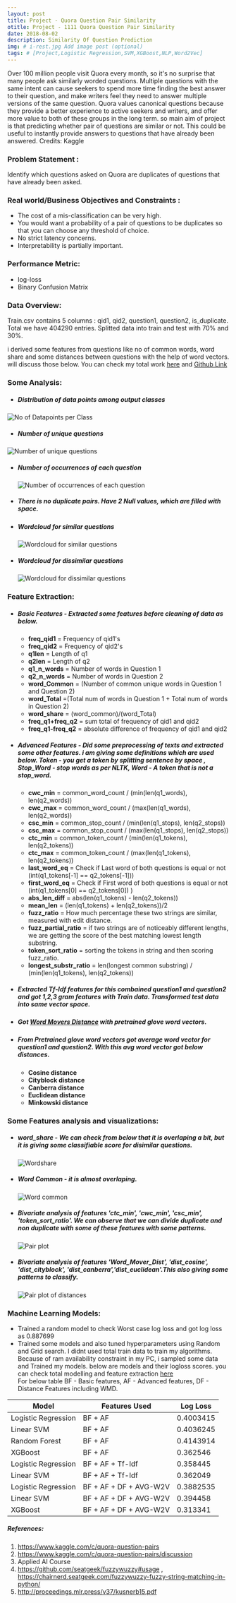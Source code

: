 ```yaml
---
layout: post
title: Project - Quora Question Pair Similarity
otitle: Project - 1111 Quora Question Pair Similarity
date: 2018-08-02
description: Similarity Of Question Prediction
img: # i-rest.jpg Add image post (optional)
tags: # [Project,Logistic Regression,SVM,XGBoost,NLP,Word2Vec]
---
```

Over 100 million people visit Quora every month, so it's no surprise that many people ask similarly worded questions. Multiple questions with the same intent can cause seekers to spend more time finding the best answer to their question, and make writers feel they need to answer multiple versions of the same question. Quora values canonical questions because they provide a better experience to active seekers and writers, and offer more value to both of these groups in the long term.  so main aim of project is that predicting whether pair of questions are similar or not. This could be useful to instantly provide answers to questions that have already been answered.
   Credits: Kaggle
### Problem Statement :
Identify which questions asked on Quora are duplicates of questions that have already been asked.

### Real world/Business Objectives and Constraints :
   - The cost of a mis-classification can be very high.
   - You would want a probability of a pair of questions to be duplicates so that you can choose any threshold of choice.
   - No strict latency concerns.
   - Interpretability is partially important.

### Performance Metric:
   - log-loss 
   - Binary Confusion Matrix

### Data Overview:
Train.csv contains 5 columns : qid1, qid2, question1, question2, is_duplicate. Total we have 404290 entries. Splitted data into train and test with 70% and 30%. 

i derived some features from questions like no of common words, word share and some distances between questions with the help of word vectors. will discuss those below. You can check my total work [here](https://github.com/UdiBhaskar/Quora-Question-pair-similarity/blob/master/Quora%20Question%20pair%20similarity.ipynb) and [Github Link](https://github.com/UdiBhaskar/Quora-Question-pair-similarity) 
### Some Analysis:
- ##### Distribution of data points among output classes  
![No of Datapoints per Class]({{site.baseurl}}/assets/img/output_30_1.png)
- ##### Number of unique questions
![Number of unique questions]({{site.baseurl}}/assets/img/output_35_0.png) 
- ##### Number of occurrences of each question
   ![Number of occurrences of each question]({{site.baseurl}}/assets/img/output_39_1.png "Number of occurrences of each question")
- ##### There is no duplicate pairs. Have 2 Null values, which are filled with space.
- ##### Wordcloud for similar questions
   ![Wordcloud for similar questions]({{site.baseurl}}/assets/img/output_71_1.png "Wordcloud for similar questions")
- ##### Wordcloud for dissimilar questions
   ![Wordcloud for dissimilar questions]({{site.baseurl}}/assets/img/output_73_1.png "Wordcloud for similar questions")
### Feature Extraction:
- ##### Basic Features - Extracted some features before cleaning of data as below.
  - <b>freq_qid1</b> = Frequency of qid1's
  - <b>freq_qid2</b> = Frequency of qid2's
  - <b>q1len</b> = Length of q1
  - <b>q2len</b> = Length of q2
  - <b>q1_n_words</b> = Number of words in Question 1
  - <b>q2_n_words</b> = Number of words in Question 2
  - <b>word_Common</b> = (Number of common unique words in Question 1 and Question 2)
  - <b>word_Total</b> =(Total num of words in Question 1 + Total num of words in Question 2)
  - <b>word_share</b> = (word_common)/(word_Total)
  - <b>freq_q1+freq_q2</b> = sum total of frequency of qid1 and qid2
  - <b>freq_q1-freq_q2</b> = absolute difference of frequency of qid1 and qid2
- ##### Advanced Features - Did some preprocessing of texts and extracted some other features. i am giving some definitions which are used below. Token - you get a token by splitting sentence by space  ,  Stop_Word - stop words as per NLTK, Word - A token that is not a stop_word.
  - <b>cwc_min</b> = common_word_count / (min(len(q1_words), len(q2_words)) 
  - <b>cwc_max</b> = common_word_count / (max(len(q1_words), len(q2_words)) 
  - <b>csc_min</b> = common_stop_count / (min(len(q1_stops), len(q2_stops)) 
  - <b>csc_max</b> = common_stop_count / (max(len(q1_stops), len(q2_stops)) 
  - <b>ctc_min</b> = common_token_count / (min(len(q1_tokens), len(q2_tokens)) 
  - <b>ctc_max</b> = common_token_count / (max(len(q1_tokens), len(q2_tokens)) 
  - <b>last_word_eq</b> = Check if Last word of both questions is equal or not (int(q1_tokens[-1] == q2_tokens[-1]))
  - <b>first_word_eq</b> = Check if First word of both questions is equal or not (int(q1_tokens[0] == q2_tokens[0]) )
  - <b>abs_len_diff</b> = abs(len(q1_tokens) - len(q2_tokens))
  - <b>mean_len</b> = (len(q1_tokens) + len(q2_tokens))/2
  - <b>fuzz_ratio</b> = How much percentage these two strings are similar, measured with edit distance.
  - <b>fuzz_partial_ratio</b> = if two strings are of noticeably different lengths, we are getting the score of the best matching lowest length substring.
  - <b>token_sort_ratio</b> = sorting the tokens in string and then scoring fuzz_ratio.
  - <b>longest_substr_ratio</b> = len(longest common substring) / (min(len(q1_tokens), len(q2_tokens))
- ##### Extracted Tf-Idf features for this combained question1 and question2 and got 1,2,3 gram features with Train data. Transformed test data into same vector space. 
- ##### Got [Word Movers Distance](http://proceedings.mlr.press/v37/kusnerb15.pdf) with pretrained glove word vectors. 
- ##### From Pretrained glove word vectors got average word vector for question1 and question2. With this avg word vector got below distances. 
  - <b>Cosine distance</b>
  - <b>Cityblock distance</b>
  - <b>Canberra distance</b>
  - <b>Euclidean distance</b>
  - <b>Minkowski distance</b>
### Some Features analysis and visualizations:
- ##### word_share - We can check from below that it is overlaping a bit, but it is giving some classifiable score for disimilar questions.
   ![Wordshare]({{site.baseurl}}/assets/img/output_51_0.png "Wordshare")
- ##### Word Common - it is almost overlaping.
   ![Word common]({{site.baseurl}}/assets/img/output_54_0.png "Word common")
- ##### Bivariate analysis of features 'ctc_min', 'cwc_min', 'csc_min', 'token_sort_ratio'. We can observe that we can divide duplicate and non duplicate with some of these features with some patterns. 
   ![Pair plot]({{site.baseurl}}/assets/img/output_75_0.png "Pair plot")
- ##### Bivariate analysis of features 'Word_Mover_Dist', 'dist_cosine', 'dist_cityblock', 'dist_canberra','dist_euclidean'.This also giving some patterns to classify.
   ![Pair plot of distances]({{site.baseurl}}/assets/img/output_213_0.png "Pair plot of distances")
### Machine Learning Models:
   - Trained a random model to check Worst case log loss and got log loss as 0.887699
   - Trained some models and also tuned hyperparameters using Random and Grid search. I didnt used total train data to train my algorithms. Because of ram availability constraint in my PC, i sampled some data and Trained my models. below are models and their logloss scores. you can check total modelling and feature extraction [here](https://github.com/UdiBhaskar/Quora-Question-pair-similarity/blob/master/Quora%20Question%20pair%20similarity.ipynb)  
   For below table BF - Basic features, AF - Advanced features, DF - Distance Features including WMD.

| Model         | Features Used | Log Loss |
| ------------- | ------------- | ------------- |
| Logistic Regression  | BF + AF  | 0.4003415  |
| Linear SVM           | BF + AF  | 0.4036245  |
| Random Forest  | BF + AF  | 0.4143914  |
| XGBoost  | BF + AF  | 0.362546  |
| Logistic Regression  | BF + AF + Tf-Idf  | 0.358445  |
| Linear SVM  | BF + AF + Tf-Idf  | 0.362049  |
| Logistic Regression  | BF + AF + DF + AVG-W2V  | 0.3882535  |
| Linear SVM  |  BF + AF + DF + AVG-W2V  | 0.394458  |
| XGBoost  | BF + AF + DF + AVG-W2V  | 0.313341  |

##### References:
1. https://www.kaggle.com/c/quora-question-pairs 
2. https://www.kaggle.com/c/quora-question-pairs/discussion
3. Applied AI Course
4. https://github.com/seatgeek/fuzzywuzzy#usage , https://chairnerd.seatgeek.com/fuzzywuzzy-fuzzy-string-matching-in-python/
5. http://proceedings.mlr.press/v37/kusnerb15.pdf


